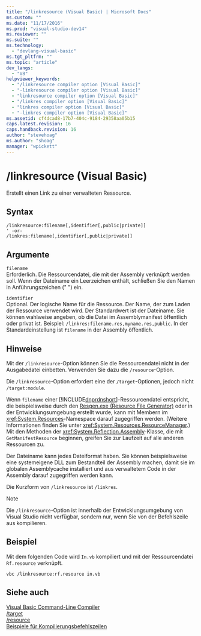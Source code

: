 ```yaml
---
title: "/linkresource (Visual Basic) | Microsoft Docs"
ms.custom: ""
ms.date: "11/17/2016"
ms.prod: "visual-studio-dev14"
ms.reviewer: ""
ms.suite: ""
ms.technology: 
  - "devlang-visual-basic"
ms.tgt_pltfrm: ""
ms.topic: "article"
dev_langs: 
  - "VB"
helpviewer_keywords: 
  - "/linkresource compiler option [Visual Basic]"
  - "-linkresource compiler option [Visual Basic]"
  - "linkresource compiler option [Visual Basic]"
  - "/linkres compiler option [Visual Basic]"
  - "linkres compiler option [Visual Basic]"
  - "-linkres compiler option [Visual Basic]"
ms.assetid: cf4dcad8-17b7-404c-9184-29358aa05b15
caps.latest.revision: 16
caps.handback.revision: 16
author: "stevehoag"
ms.author: "shoag"
manager: "wpickett"
---
```

# /linkresource (Visual Basic)
Erstellt einen Link zu einer verwalteten Ressource.  
  
## Syntax  
  
```  
/linkresource:filename[,identifier[,public|private]]  
' -or-  
/linkres:filename[,identifier[,public|private]]  
```  
  
## Argumente  
 `filename`  
 Erforderlich.  Die Ressourcendatei, die mit der Assembly verknüpft werden soll.  Wenn der Dateiname ein Leerzeichen enthält, schließen Sie den Namen in Anführungszeichen \(" "\) ein.  
  
 `identifier`  
 Optional.  Der logische Name für die Ressource.  Der Name, der zum Laden der Ressource verwendet wird.  Der Standardwert ist der Dateiname.  Sie können wahlweise angeben, ob die Datei im Assemblymanifest öffentlich oder privat ist. Beispiel: `/linkres:filename.res,myname.res,public`.  In der Standardeinstellung ist `filename` in der Assembly öffentlich.  
  
## Hinweise  
 Mit der `/linkresource`\-Option können Sie die Ressourcendatei nicht in der Ausgabedatei einbetten. Verwenden Sie dazu die `/resource`\-Option.  
  
 Die  `/linkresource`\-Option erfordert eine der `/target`\-Optionen, jedoch nicht `/target:module`.  
  
 Wenn `filename` einer [!INCLUDE[dnprdnshort](../../../csharp/getting-started/includes/dnprdnshort_md.md)]\-Ressourcendatei entspricht, die beispielsweise durch den [Resgen.exe \(Resource File Generator\)](../Topic/Resgen.exe%20\(Resource%20File%20Generator\).md) oder in der Entwicklungsumgebung erstellt wurde, kann mit Membern im <xref:System.Resources>\-Namespace darauf zugegriffen werden.  \(Weitere Informationen finden Sie unter <xref:System.Resources.ResourceManager>.\) Mit den Methoden der <xref:System.Reflection.Assembly>\-Klasse, die mit `GetManifestResource` beginnen, greifen Sie zur Laufzeit auf alle anderen Ressourcen zu.  
  
 Der Dateiname kann jedes Dateiformat haben.  Sie können beispielsweise eine systemeigene DLL zum Bestandteil der Assembly machen, damit sie im globalen Assemblycache installiert und aus verwaltetem Code in der Assembly darauf zugegriffen werden kann.  
  
 Die Kurzform von `/linkresource` ist `/linkres`.  
  
> [!NOTE]
>  Die `/linkresource`\-Option ist innerhalb der Entwicklungsumgebung von Visual Studio nicht verfügbar, sondern nur, wenn Sie von der Befehlszeile aus kompilieren.  
  
## Beispiel  
 Mit dem folgenden Code wird `In.vb` kompiliert und mit der Ressourcendatei `Rf.resource` verknüpft.  
  
```  
vbc /linkresource:rf.resource in.vb  
```  
  
## Siehe auch  
 [Visual Basic Command\-Line Compiler](../../../visual-basic/reference/command-line-compiler/index.md)   
 [\/target](../../../visual-basic/reference/command-line-compiler/target.md)   
 [\/resource](../../../visual-basic/reference/command-line-compiler/resource.md)   
 [Beispiele für Kompilierungsbefehlszeilen](../../../visual-basic/reference/command-line-compiler/sample-compilation-command-lines.md)